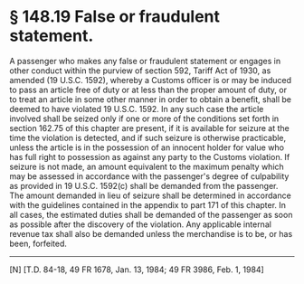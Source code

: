 # § 148.19   False or fraudulent statement.

A passenger who makes any false or fraudulent statement or engages in other conduct within the purview of section 592, Tariff Act of 1930, as amended (19 U.S.C. 1592), whereby a Customs officer is or may be induced to pass an article free of duty or at less than the proper amount of duty, or to treat an article in some other manner in order to obtain a benefit, shall be deemed to have violated 19 U.S.C. 1592. In any such case the article involved shall be seized only if one or more of the conditions set forth in section 162.75 of this chapter are present, if it is available for seizure at the time the violation is detected, and if such seizure is otherwise practicable, unless the article is in the possession of an innocent holder for value who has full right to possession as against any party to the Customs violation. If seizure is not made, an amount equivalent to the maximum penalty which may be assessed in accordance with the passenger's degree of culpability as provided in 19 U.S.C. 1592(c) shall be demanded from the passenger. The amount demanded in lieu of seizure shall be determined in accordance with the guidelines contained in the appendix to part 171 of this chapter. In all cases, the estimated duties shall be demanded of the passenger as soon as possible after the discovery of the violation. Any applicable internal revenue tax shall also be demanded unless the merchandise is to be, or has been, forfeited.



---

[N] [T.D. 84-18, 49 FR 1678, Jan. 13, 1984; 49 FR 3986, Feb. 1, 1984] 




